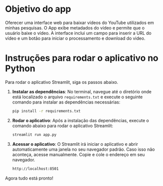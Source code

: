 # Objetivo do app

Oferecer uma interface web para baixar vídeos do YouTube utilizados em minhas pesquisas. O App exibe metadados do vídeo e permite que o usuário baixe o vídeo. A interface inclui um campo para inserir a URL do vídeo e um botão para iniciar o processamento e download do video.

# Instruções para rodar o aplicativo no Python

Para rodar o aplicativo Streamlit, siga os passos abaixo.

1. **Instalar as dependências**: No terminal, navegue até o diretório onde está localizado o arquivo `requirements.txt` e execute o seguinte comando para instalar as dependências necessárias:

   ```bash
   pip install -r requirements.txt


2. **Rodar o aplicativo**: Após a instalação das dependências, execute o comando abaixo para rodar o aplicativo Streamlit:

    ```bash
    streamlit run app.py
    
 
 3. **Acessar o aplicativo**: O Streamlit irá iniciar o aplicativo e abrir automaticamente uma janela no seu navegador padrão. Caso isso não aconteça, acesse manualmente. Copie e cole o endereço em seu navegador.

    ```bash
    http://localhost:8501
    

Agora tudo está pronto! 
